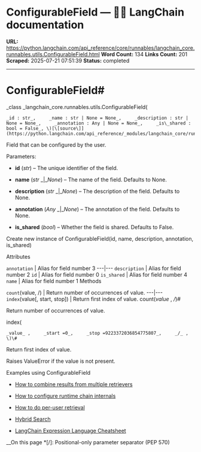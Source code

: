 # ConfigurableField — 🦜🔗 LangChain  documentation

**URL:** https://python.langchain.com/api_reference/core/runnables/langchain_core.runnables.utils.ConfigurableField.html
**Word Count:** 134
**Links Count:** 201
**Scraped:** 2025-07-21 07:51:39
**Status:** completed

---

# ConfigurableField\#

_class _langchain\_core.runnables.utils.ConfigurableField\(

    _id : str_,     _name : str | None = None_,     _description : str | None = None_,     _annotation : Any | None = None_,     _is\_shared : bool = False_, \)[\[source\]](https://python.langchain.com/api_reference/_modules/langchain_core/runnables/utils.html#ConfigurableField)\#     

Field that can be configured by the user.

Parameters:     

  * **id** \(_str_\) – The unique identifier of the field.

  * **name** \(_str_ _|__None_\) – The name of the field. Defaults to None.

  * **description** \(_str_ _|__None_\) – The description of the field. Defaults to None.

  * **annotation** \(_Any_ _|__None_\) – The annotation of the field. Defaults to None.

  * **is\_shared** \(_bool_\) – Whether the field is shared. Defaults to False.

Create new instance of ConfigurableField\(id, name, description, annotation, is\_shared\)

Attributes

`annotation` | Alias for field number 3   ---|---   `description` | Alias for field number 2   `id` | Alias for field number 0   `is_shared` | Alias for field number 4   `name` | Alias for field number 1      Methods

`count`\(value, /\) | Return number of occurrences of value.   ---|---   `index`\(value\[, start, stop\]\) | Return first index of value.      count\(_value_ , _/_\)\#     

Return number of occurrences of value.

index\(

    _value_ ,     _start =0_,     _stop =9223372036854775807_,     _/_ , \)\#     

Return first index of value.

Raises ValueError if the value is not present.

Examples using ConfigurableField

  * [How to combine results from multiple retrievers](https://python.langchain.com/docs/how_to/ensemble_retriever/)

  * [How to configure runtime chain internals](https://python.langchain.com/docs/how_to/configure/)

  * [How to do per-user retrieval](https://python.langchain.com/docs/how_to/qa_per_user/)

  * [Hybrid Search](https://python.langchain.com/docs/how_to/hybrid/)

  * [LangChain Expression Language Cheatsheet](https://python.langchain.com/docs/how_to/lcel_cheatsheet/)

__On this page   *[/]: Positional-only parameter separator (PEP 570)